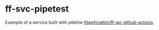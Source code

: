 # ff-svc-pipetest

Example of a service built with pileline [filipeforattini/ff-iac-github-actions](https://github.com/filipeforattini/ff-iac-github-actions).
